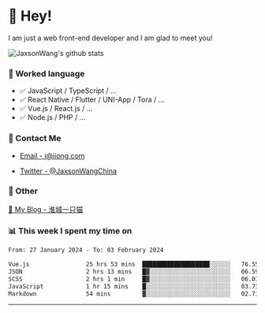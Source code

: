 # 👋 Hey!

I am just a web front-end developer and I am glad to meet you!

![JaxsonWang's github stats](https://github-readme-stats.vercel.app/api?username=JaxsonWang&&show_icons=true&&title_color=1abc9c&&icon_color=1abc9c)


### 📝 Worked language

- ✅ JavaScript / TypeScript / ...
- ✅ React Native / Flutter / UNI-App / Tora / ...
- ✅ Vue.js / React.js / ...
- ✅ Node.js / PHP / ...

### 📮 Contact Me

- [Email - i@iiong.com](mailto:i@iiong.com)

- [Twitter - @JaxsonWangChina](https://twitter.com/JaxsonWangChina)

### 🤪 Other

[📌 My Blog - 淮城一只猫](https://iiong.com)

### 📊 This week I spent my time on

<!--START_SECTION:waka-->

```txt
From: 27 January 2024 - To: 03 February 2024

Vue.js                25 hrs 53 mins  ███████████████████░░░░░░   76.55 %
JSON                  2 hrs 13 mins   █▓░░░░░░░░░░░░░░░░░░░░░░░   06.59 %
SCSS                  2 hrs 1 min     █▓░░░░░░░░░░░░░░░░░░░░░░░   06.01 %
JavaScript            1 hr 15 mins    █░░░░░░░░░░░░░░░░░░░░░░░░   03.73 %
Markdown              54 mins         ▓░░░░░░░░░░░░░░░░░░░░░░░░   02.71 %
```

<!--END_SECTION:waka-->

---
